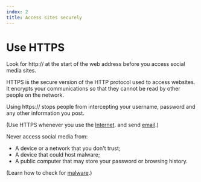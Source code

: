 ```yaml
---
index: 2
title: Access sites securely
---
```

# Use HTTPS

Look for http:// at the start of the web address before you access social media sites. 

HTTPS is the secure version of the HTTP protocol used to access websites. It encrypts your communications so that they cannot be read by other people on the network.

Using https:// stops people from intercepting your username, password and any other information you post. 

(Use HTTPS whenever you use the [Internet](umbrella://communications/the-internet/beginner). and send [email](umbrella://communications/email/beginner).) 

Never access social media from:

*	A device or a network that you don't trust; 
*	A device that could host malware;
*	A public computer that may store your password or browsing history.

(Learn how to check for [malware](umbrella://information/malware/beginner).)